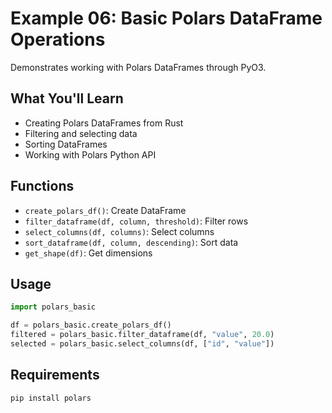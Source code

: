 # Example 06: Basic Polars DataFrame Operations

Demonstrates working with Polars DataFrames through PyO3.

## What You'll Learn

- Creating Polars DataFrames from Rust
- Filtering and selecting data
- Sorting DataFrames
- Working with Polars Python API

## Functions

- `create_polars_df()`: Create DataFrame
- `filter_dataframe(df, column, threshold)`: Filter rows
- `select_columns(df, columns)`: Select columns
- `sort_dataframe(df, column, descending)`: Sort data
- `get_shape(df)`: Get dimensions

## Usage

```python
import polars_basic

df = polars_basic.create_polars_df()
filtered = polars_basic.filter_dataframe(df, "value", 20.0)
selected = polars_basic.select_columns(df, ["id", "value"])
```

## Requirements

```bash
pip install polars
```
